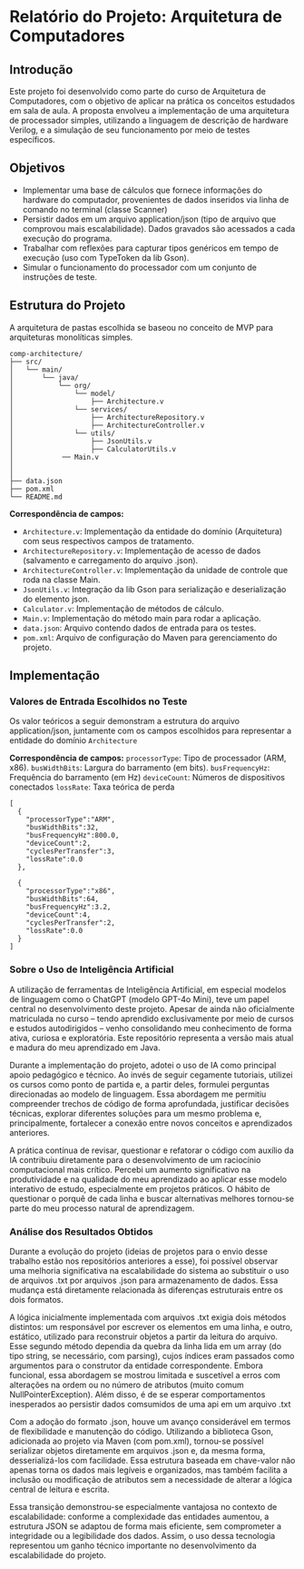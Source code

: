 # Relatório do Projeto: Arquitetura de Computadores

## Introdução

Este projeto foi desenvolvido como parte do curso de Arquitetura de Computadores, com o objetivo de aplicar na prática os conceitos estudados em sala de aula. A proposta envolveu a implementação de uma arquitetura de processador simples, utilizando a linguagem de descrição de hardware Verilog, e a simulação de seu funcionamento por meio de testes específicos.

## Objetivos

* Implementar uma base de cálculos que fornece informações do hardware do computador, provenientes de dados inseridos via linha de comando no terminal (classe Scanner)
* Persistir dados em um arquivo application/json (tipo de arquivo que comprovou mais escalabilidade). Dados gravados são acessados a cada execução do programa.
* Trabalhar com reflexões para capturar tipos genéricos em tempo de execução (uso com TypeToken da lib Gson).
* Simular o funcionamento do processador com um conjunto de instruções de teste.

## Estrutura do Projeto

A arquitetura de pastas escolhida se baseou no conceito de MVP para arquiteturas monolíticas simples.

```
comp-architecture/
├── src/
│   └── main/
│       └── java/
│           └── org/
│               └── model/
│                   ├── Architecture.v        
│               └── services/
│                   ├── ArchitectureRepository.v
│                   ├── ArchitectureController.v        
│               └── utils/
│                   ├── JsonUtils.v
│                   ├── CalculatorUtils.v
│            ── Main.v
│
│
├── data.json
├── pom.xml
└── README.md
```

**Correspondência de campos:**
* `Architecture.v`: Implementação da entidade do domínio (Arquitetura) com seus respectivos campos de tratamento.
* `ArchitectureRepository.v`: Implementação de acesso de dados (salvamento e carregamento do arquivo .json).
* `ArchitectureController.v`: Implementação da unidade de controle que roda na classe Main.
* `JsonUtils.v`: Integração da lib Gson para serialização e deserialização do elemento json.
* `Calculator.v`: Implementação de métodos de cálculo.
* `Main.v`: Implementação do método main para rodar a aplicação.
* `data.json`: Arquivo contendo dados de entrada para os testes.
* `pom.xml`: Arquivo de configuração do Maven para gerenciamento do projeto.

## Implementação

### Valores de Entrada Escolhidos no Teste
Os valor teóricos a seguir demonstram a estrutura do arquivo application/json, juntamente com os campos escolhidos para representar a entidade do domínio `Architecture`

**Correspondência de campos:**
`processorType`: Tipo de processador (ARM, x86).
`busWidthBits`: Largura do barramento (em bits).
`busFrequencyHz`: Frequência do barramento (em Hz)
`deviceCount`: Números de dispositivos conectados
`lossRate`: Taxa teórica de perda 

```
[
  {
    "processorType":"ARM",
    "busWidthBits":32,
    "busFrequencyHz":800.0,
    "deviceCount":2,
    "cyclesPerTransfer":3,
    "lossRate":0.0
  },

  {
    "processorType":"x86",
    "busWidthBits":64,
    "busFrequencyHz":3.2,
    "deviceCount":4,
    "cyclesPerTransfer":2,
    "lossRate":0.0
  }
]
```
### Sobre o Uso de Inteligência Artificial
A utilização de ferramentas de Inteligência Artificial, em especial modelos de linguagem como o ChatGPT (modelo GPT-4o Mini), teve um papel central no desenvolvimento deste projeto. Apesar de ainda não oficialmente matriculada no curso – tendo aprendido exclusivamente por meio de cursos e estudos autodirigidos – venho consolidando meu conhecimento de forma ativa, curiosa e exploratória. Este repositório representa a versão mais atual e madura do meu aprendizado em Java.

Durante a implementação do projeto, adotei o uso de IA como principal apoio pedagógico e técnico. Ao invés de seguir cegamente tutoriais, utilizei os cursos como ponto de partida e, a partir deles, formulei perguntas direcionadas ao modelo de linguagem. Essa abordagem me permitiu compreender trechos de código de forma aprofundada, justificar decisões técnicas, explorar diferentes soluções para um mesmo problema e, principalmente, fortalecer a conexão entre novos conceitos e aprendizados anteriores.

A prática contínua de revisar, questionar e refatorar o código com auxílio da IA contribuiu diretamente para o desenvolvimento de um raciocínio computacional mais crítico. Percebi um aumento significativo na produtividade e na qualidade do meu aprendizado ao aplicar esse modelo interativo de estudo, especialmente em projetos práticos. O hábito de questionar o porquê de cada linha e buscar alternativas melhores tornou-se parte do meu processo natural de aprendizagem.


### Análise dos Resultados Obtidos
Durante a evolução do projeto (ideias de projetos para o envio desse trabalho estão nos repositórios anteriores a esse), foi possível observar uma melhoria significativa na escalabilidade do sistema ao substituir o uso de arquivos .txt por arquivos .json para armazenamento de dados. Essa mudança está diretamente relacionada às diferenças estruturais entre os dois formatos.

A lógica inicialmente implementada com arquivos .txt exigia dois métodos distintos: um responsável por escrever os elementos em uma linha, e outro, estático, utilizado para reconstruir objetos a partir da leitura do arquivo. Esse segundo método dependia da quebra da linha lida em um array (do tipo string, se necessário, com parsing), cujos índices eram passados como argumentos para o construtor da entidade correspondente. Embora funcional, essa abordagem se mostrou limitada e suscetível a erros com alterações na ordem ou no número de atributos (muito comum NullPointerException). Além disso, é de se esperar comportamentos inesperados ao persistir dados comsumidos de uma api em um arquivo .txt

Com a adoção do formato .json, houve um avanço considerável em termos de flexibilidade e manutenção do código. Utilizando a biblioteca Gson, adicionada ao projeto via Maven (com pom.xml), tornou-se possível serializar objetos diretamente em arquivos .json e, da mesma forma, desserializá-los com facilidade. Essa estrutura baseada em chave-valor não apenas torna os dados mais legíveis e organizados, mas também facilita a inclusão ou modificação de atributos sem a necessidade de alterar a lógica central de leitura e escrita.

Essa transição demonstrou-se especialmente vantajosa no contexto de escalabilidade: conforme a complexidade das entidades aumentou, a estrutura JSON se adaptou de forma mais eficiente, sem comprometer a integridade ou a legibilidade dos dados. Assim, o uso dessa tecnologia representou um ganho técnico importante no desenvolvimento da escalabilidade do projeto.





